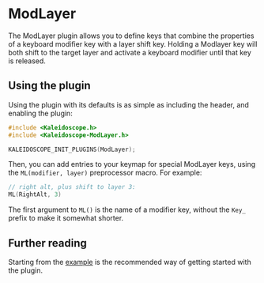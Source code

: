 # ModLayer

The ModLayer plugin allows you to define keys that combine the properties of a
keyboard modifier key with a layer shift key.  Holding a Modlayer key will both
shift to the target layer and activate a keyboard modifier until that key is
released.

## Using the plugin

Using the plugin with its defaults is as simple as including the header, and
enabling the plugin:

```c++
#include <Kaleidoscope.h>
#include <Kaleidoscope-ModLayer.h>

KALEIDOSCOPE_INIT_PLUGINS(ModLayer);
```

Then, you can add entries to your keymap for special ModLayer keys, using the
`ML(modifier, layer)` preprocessor macro.  For example:

```c++
// right alt, plus shift to layer 3:
ML(RightAlt, 3)
```

The first argument to `ML()` is the name of a modifier key, without the `Key_`
prefix to make it somewhat shorter.

## Further reading

Starting from the [example][plugin:example] is the recommended way of getting
started with the plugin.

 [plugin:example]: /examples/Keystrokes/ModLayer/ModLayer.ino
